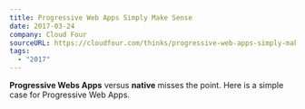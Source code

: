```yaml
---
title: Progressive Web Apps Simply Make Sense
date: 2017-03-24
company: Cloud Four
sourceURL: https://cloudfour.com/thinks/progressive-web-apps-simply-make-sense/
tags:
  - "2017"
---
```


**Progressive Webs Apps** versus **native** misses the point. Here is a simple case for Progressive Web Apps.
